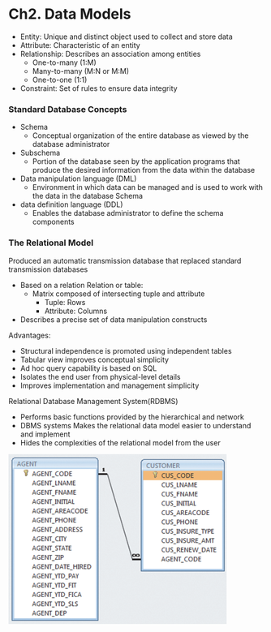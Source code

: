 # Ch2. Data Models

* Entity: Unique and distinct object used to collect and store data
* Attribute: Characteristic of an entity
* Relationship: Describes an association among entities
  * One-to-many \(1:M\)
  * Many-to-many \(M:N or M:M\)
  * One-to-one \(1:1\)
* Constraint: Set of rules to ensure data integrity

### Standard Database Concepts

* Schema 
  * Conceptual organization of the entire database as viewed by the database administrator 
* Subschema 
  * Portion of the database seen by the application programs that produce the desired information from the data within the database
* Data manipulation language \(DML\) 
  * Environment in which data can be managed and is used to work with the data in the database Schema 
* data definition language \(DDL\) 
  * Enables the database administrator to define the schema components

### The Relational Model

Produced an automatic transmission database that replaced standard transmission databases 

* Based on a relation Relation or table: 
  * Matrix composed of intersecting tuple and attribute 
    * Tuple: Rows 
    * Attribute: Columns 
* Describes a precise set of data manipulation constructs

Advantages:

* Structural independence is promoted using independent tables 
* Tabular view improves conceptual simplicity 
* Ad hoc query capability is based on SQL 
* Isolates the end user from physical-level details 
* Improves implementation and management simplicity

Relational Database Management System\(RDBMS\)

* Performs basic functions provided by the hierarchical and network 
* DBMS systems Makes the relational data model easier to understand and implement 
* Hides the complexities of the relational model from the user

![](../.gitbook/assets/image.png)



